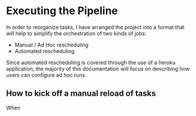 # Executing the Pipeline

In order to reorganize tasks, I have arranged the project into a format that will help to simplify the orchestration of two kinds of jobs:
 - Manual / Ad Hoc rescheduling
 - Automated rescheduling

Since automated rescheduling is covered through the use of a heroku application, the majority of this documentation will focus on describing how users can configure ad hoc runs.

## How to kick off a manual reload of tasks

When
